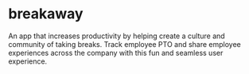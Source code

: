 # breakaway
An app that increases productivity by helping create a culture and community of taking breaks. Track employee PTO and share employee experiences across the company with this fun and seamless user experience.
